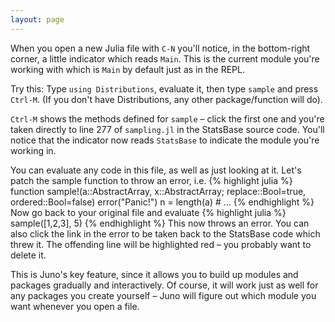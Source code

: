```yaml
---
layout: page
---
```

When you open a new Julia file with `C-N` you'll notice, in the bottom-right corner, a little indicator which reads `Main`. This is the current module you're working with which is `Main` by default just as in the REPL.

Try this: Type `using Distributions`, evaluate it, then type `sample` and press `Ctrl-M`. (If you don't have Distributions, any other package/function will do).

`Ctrl-M` shows the methods defined for `sample` – click the first one and you're taken directly to line 277 of `sampling.jl` in the StatsBase source code. You'll notice that the indicator now reads `StatsBase` to indicate the module you're working in.

You can evaluate any code in this file, as well as just looking at it. Let's patch the sample function to throw an error, i.e.
{% highlight julia %}
function sample!(a::AbstractArray, x::AbstractArray; replace::Bool=true, ordered::Bool=false)
    error("Panic!")
    n = length(a)
    # ...
{% endhighlight %}
Now go back to your original file and evaluate
{% highlight julia %}
sample([1,2,3], 5)
{% endhighlight %}
This now throws an error. You can also click the link in the error to be taken back to the StatsBase code which threw it. The offending line will be highlighted red – you probably want to delete it.

This is Juno's key feature, since it allows you to build up modules and packages gradually and interactively. Of course, it will work just as well for any packages you create yourself – Juno will figure out which module you want whenever you open a file.
